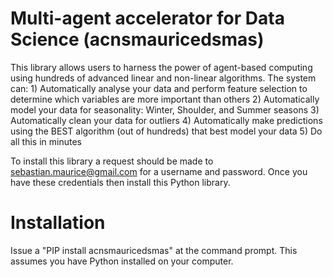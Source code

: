 # Multi-agent accelerator for Data Science (acnsmauricedsmas)
This library allows users to harness the power of agent-based computing using hundreds of advanced linear and non-linear algorithms.  The system can:
    1) Automatically analyse your data and perform feature selection to determine which variables are more important than others
    2) Automatically model your data for seasonality: Winter, Shoulder, and Summer seasons
    3) Automatically clean your data for outliers
    4) Automatically make predictions using the BEST algorithm (out of hundreds) that best model your data
    5) Do all this in minutes

To install this library a request should be made to sebastian.maurice@gmail.com for a username and password.  Once you have these credentials then install this Python library.

# Installation
 Issue a "PIP install acnsmauricedsmas" at the command prompt.  This assumes you have Python installed on your computer.
